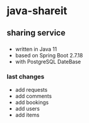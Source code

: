 # java-shareit
## sharing service
### 
* written in Java 11
* based on Spring Boot 2.7.18
* with PostgreSQL DateBase

### last changes
* add requests
* add comments
* add bookings
* add users
* add items